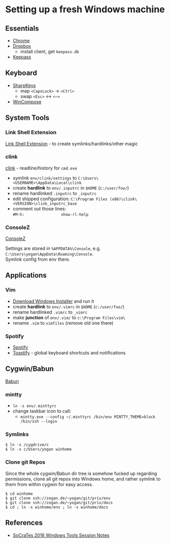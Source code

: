 # Setting up a fresh Windows machine

## Essentials
* [Chrome](https://www.google.de/intl/de/chrome/browser/desktop/index.html)
* [Dropbox](http://www.dropbox.com)
  * install client, get `keepass.db`
* [Keepass](http://keepass.info/)


## Keyboard
* [SharpKeys](https://sharpkeys.codeplex.com)
  * map `<CapsLock>` → `<Ctrl>`
  * swap `<Esc>` ↔ `<~>`
* [WinCompose](https://github.com/SamHocevar/wincompose)


## System Tools

### Link Shell Extension
[Link Shell Extension](http://schinagl.priv.at/nt/hardlinkshellext/hardlinkshellext.html) - to create symlinks/hardlinks/other magic

### clink
[clink](https://mridgers.github.io/clink/) - readline/history for `cmd.exe`

* symlink `env/clink/settings` to `C:\Users\<USERNAME>\AppData\Local\clink`
* create **hardlink** to `env/.inputrc` in `$HOME` (`c:/user/foo/`)
* rename hardlinked `.inputrc` to `_inputrc`
* edit shipped configuration: `C:\Program Files (x86)\clink\<VERSION>\clink_inputrc_base`
* comment out those lines:  
`#M-h:                show-rl-help`

### ConsoleZ
[ConsoleZ](https://github.com/cbucher/console)

Settings are stored in `%APPDATA%\Console`, e.g.
`C:\Users\yogan\AppData\Roaming\Console`.  
Symlink config from env there.


## Applications

### Vim
* [Download Windows Installer](http://www.vim.org/download.php#pc) and run it
* create **hardlink** to `env/.vimrc` in `$HOME` (`c:/user/foo/`)
* rename hardlinked `.vimrc` to `_vimrc`
* make **junction** of `env/.vim/` to `c:\Program Files\vim\`
* rename `.vim` to `vimfiles` (remove old one there)

### Spotify
* [Spotify](https://www.spotify.com)
* [Toastify](https://toastify.codeplex.com/) - global keyboard shortcuts and notifications

## Cygwin/Babun
[Babun](https://babun.github.io)

### mintty
* `ln -s env/.minttyrc`
* change taskbar icon to call:
	* `mintty.exe --config ~/.minttyrc /bin/env MINTTY_THEME=black /bin/zsh --login`

### Symlinks
```
$ ln -s /cygdrive/c
$ ln -s c/Users/yogan winhome
```

### Clone git Repos
Since the whole cygwin/Babun dir tree is somehow fucked up regarding permissions,
clone all git repos into Windows home, and rather symlink to them from within cygwin
for easy access.
```
$ cd winhome
$ git clone ssh://zogan.de/~yogan/git/priv/env
$ git clone ssh://zogan.de/~yogan/git/priv/docs
$ cd ; ln -s winhome/env ; ln -s winhome/docs
```

## References
* [SoCraTes 2016 Windows Tools Session Notes](https://blog.sandra-parsick.de/2016/09/20/summary-of-socrates-2016-session-hey-dude-where-is-my-tool-chain-working-on-windows-as-a-linux-user-aka-lets-talk-about-windows/)
